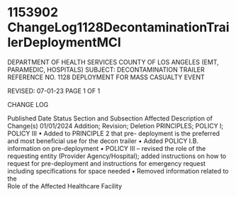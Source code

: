 # 1153902 ChangeLog1128DecontaminationTrailerDeploymentMCI

DEPARTMENT OF HEALTH SERVICES 
COUNTY OF LOS ANGELES 
 (EMT, PARAMEDIC, HOSPITALS) 
SUBJECT: DECONTAMINATION TRAILER REFERENCE NO. 1128 
  DEPLOYMENT FOR MASS CASUALTY EVENT 
 
 
 
REVISED: 07-01-23 PAGE 1 OF 1  
 
CHANGE LOG 
 
Published 
Date 
Status Section and 
Subsection Affected 
Description of Change(s) 
01/01/2024 Addition; 
Revision; 
Deletion 
PRINCIPLES; 
POLICY I; 
POLICY III 
• Added to PRINCIPLE 2 that pre-
deployment is the preferred and 
most beneficial use for the decon 
trailer 
• Added POLICY I.B. information on 
pre-deployment 
• POLICY III – revised the role of the 
requesting entity (Provider 
Agency/Hospital); added 
instructions on how to request for 
pre-deployment and instructions for 
emergency request including 
specifications for space needed 
• Removed information related to the  
Role of the Affected Healthcare 
Facility
